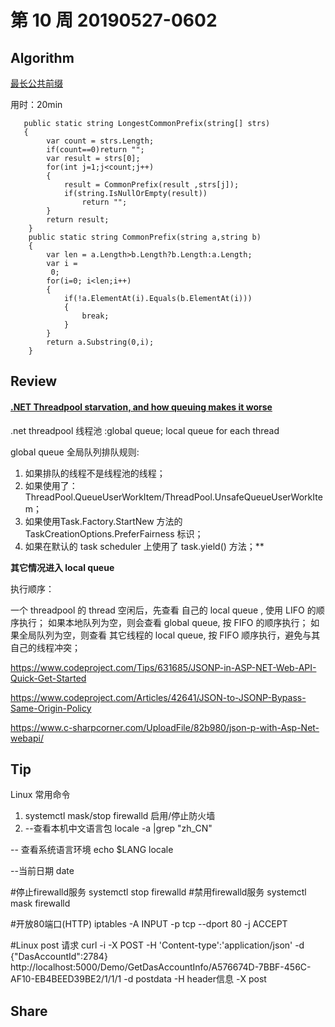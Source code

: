 # 第 10 周 20190527-0602

## Algorithm

[最长公共前缀](https://leetcode-cn.com/problems/longest-common-prefix/)

用时：20min


       public static string LongestCommonPrefix(string[] strs)
       {
            var count = strs.Length;
            if(count==0)return "";
            var result = strs[0];
            for(int j=1;j<count;j++)
            {
                result = CommonPrefix(result ,strs[j]);
                if(string.IsNullOrEmpty(result))
                    return "";
            }
            return result;
        }
        public static string CommonPrefix(string a,string b)
        {
            var len = a.Length>b.Length?b.Length:a.Length;
            var i =
             0;
            for(i=0; i<len;i++)
            {
                if(!a.ElementAt(i).Equals(b.ElementAt(i)))
                {
                    break;
                }
            }
            return a.Substring(0,i);
        }

## Review

#### [.NET Threadpool starvation, and how queuing makes it worse](http://labs.criteo.com/2018/10/net-threadpool-starvation-and-how-queuing-makes-it-worse/)

.net threadpool 线程池 :global queue; local queue for each thread

global queue 全局队列排队规则:

1. 如果排队的线程不是线程池的线程；
2. 如果使用了：ThreadPool.QueueUserWorkItem/ThreadPool.UnsafeQueueUserWorkItem；
3. 如果使用Task.Factory.StartNew 方法的 TaskCreationOptions.PreferFairness 标识；
4. 如果在默认的 task scheduler 上使用了 task.yield() 方法；**

**其它情况进入 local queue**

执行顺序：

一个 threadpool 的 thread 空闲后，先查看 自己的 local queue , 使用 LIFO 的顺序执行；
如果本地队列为空，则会查看 global queue, 按 FIFO 的顺序执行；
如果全局队列为空，则查看 其它线程的 local queue, 按 FIFO 顺序执行，避免与其自己的线程冲突；

https://www.codeproject.com/Tips/631685/JSONP-in-ASP-NET-Web-API-Quick-Get-Started

https://www.codeproject.com/Articles/42641/JSON-to-JSONP-Bypass-Same-Origin-Policy

 https://www.c-sharpcorner.com/UploadFile/82b980/json-p-with-Asp-Net-webapi/


## Tip

Linux 常用命令

1. systemctl mask/stop firewalld 启用/停止防火墙
2. --查看本机中文语言包
locale -a |grep "zh_CN"  

-- 查看系统语言环境
echo $LANG
locale

--当前日期
date

#停止firewalld服务
systemctl stop firewalld
#禁用firewalld服务
systemctl mask firewalld

#开放80端口(HTTP)
iptables -A INPUT -p tcp --dport 80 -j ACCEPT

#Linux post 请求
curl -i -X POST -H 'Content-type':'application/json' -d {"DasAccountId":2784} http://localhost:5000/Demo/GetDasAccountInfo/A576674D-7BBF-456C-AF10-EB4BEED39BE2/1/1/1
-d postdata
-H header信息
-X post


## Share

